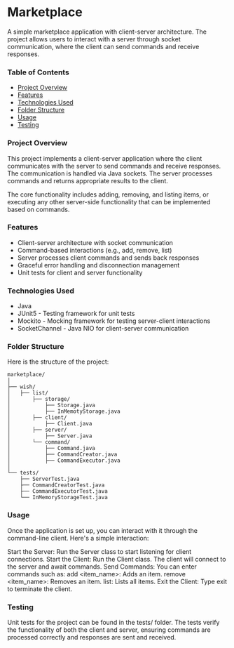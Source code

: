 # Marketplace
A simple marketplace application with client-server architecture. The project allows users to interact with a server through socket communication, where the client can send commands and receive responses.

### Table of Contents
* [Project Overview](#project-overview)
* [Features](#features)
* [Technologies Used](#technologies-used)
* [Folder Structure](#folder-structure)
* [Usage](#usage)
* [Testing](#testing)



### Project Overview
This project implements a client-server application where the client communicates with the server to send commands and receive responses. The communication is handled via Java sockets. The server processes commands and returns appropriate results to the client.

The core functionality includes adding, removing, and listing items, or executing any other server-side functionality that can be implemented based on commands.

### Features
* Client-server architecture with socket communication
* Command-based interactions (e.g., add, remove, list)
* Server processes client commands and sends back responses
* Graceful error handling and disconnection management
* Unit tests for client and server functionality

### Technologies Used
* Java 
* JUnit5 - Testing framework for unit tests
* Mockito - Mocking framework for testing server-client interactions
* SocketChannel - Java NIO for client-server communication

### Folder Structure
Here is the structure of the project:

```plaintext
marketplace/
│
├── wish/
│   ├── list/
│       ├── storage/
│           ├── Storage.java
│           ├── InMemotyStorage.java
│       ├── client/
│           ├── Client.java
│       ├── server/
│           ├── Server.java
│       └── command/
│           ├── Command.java
│           ├── CommandCreator.java
│           ├── CommandExecutor.java
│
└── tests/
    ├── ServerTest.java
    ├── CommandCreatorTest.java
    ├── CommandExecutorTest.java
    └── InMemoryStorageTest.java
```

### Usage
Once the application is set up, you can interact with it through the command-line client. Here's a simple interaction:

Start the Server: Run the Server class to start listening for client connections.
Start the Client: Run the Client class. The client will connect to the server and await commands.
Send Commands: You can enter commands such as:
add <item_name>: Adds an item.
remove <item_name>: Removes an item.
list: Lists all items.
Exit the Client: Type exit to terminate the client.

### Testing
Unit tests for the project can be found in the tests/ folder. The tests verify the functionality of both the client and server, ensuring commands are processed correctly and responses are sent and received.
